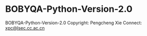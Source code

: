 # BOBYQA-Python-Version-2.0
BOBYQA-Python-Version-2.0 Copyright: Pengcheng Xie Connect: xpc@lsec.cc.ac.cn
